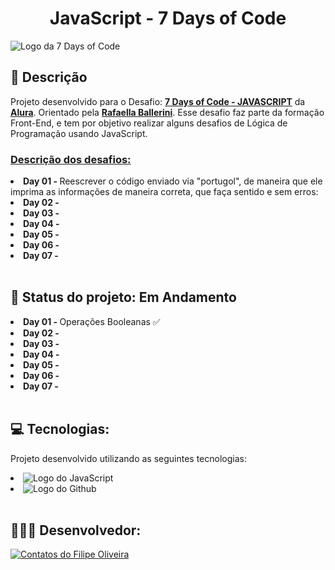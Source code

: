 <h1 align="center">JavaScript - 7 Days of Code</h1>

<a target="_blank" href="https://7daysofcode.io/matricula/logica-programacao"></a>
<img align="center" src="https://github.com/filipe-oliveiradev/OptimusTech/assets/157177590/9c2672bf-a50a-4f32-87af-80313ac4651b" alt="Logo da 7 Days of Code">

</hr>
</hr>

## 📝 Descrição

   Projeto desenvolvido para o Desafio: <a href="https://7daysofcode.io/matricula/logica-programacao"><b>7 Days of Code - JAVASCRIPT</a></b> da <a href="https://www.alura.com.br"><b>Alura</b></a>. Orientado pela <a href="https://www.linkedin.com/in/rafaellaballerini/"><b>Rafaella Ballerini</b></a>. Esse desafio faz parte da formação Front-End, e tem por objetivo realizar alguns desafios de Lógica de Programação usando JavaScript.

  <h3><u>Descrição dos desafios:</u></h3>
  
  <li> <b>Day 01 - </b> Reescrever o código enviado via "portugol", de maneira que ele imprima as informações de maneira correta, que faça sentido e sem erros:
  <li> <b>Day 02 - </b>
  <li> <b>Day 03 - </b>
  <li> <b>Day 04 - </b>
  <li> <b>Day 05 - </b>
  <li> <b>Day 06 - </b>
  <li> <b>Day 07 - </b>
<br>
   

<br>

## 📌 Status do projeto: Em Andamento

<li> <b>Day 01 - </b> Operações Booleanas ✅
<li> <b>Day 02 - </b>
<li> <b>Day 03 - </b>
<li> <b>Day 04 - </b>
<li> <b>Day 05 - </b>
<li> <b>Day 06 - </b>
<li> <b>Day 07 - </b>
<br>
<br>


## 💻 Tecnologias:

Projeto desenvolvido utilizando as seguintes tecnologias:

<li> <img src="https://img.shields.io/badge/JAVASCRIPT-E34F26?style=for-the-badge&logo=JavaScript&logoColor=white" alt="Logo do JavaScript">
<li> <img src="https://img.shields.io/badge/GitHub-100000?style=for-the-badge&logo=github&logoColor=white" alt="Logo do Github">
<br>
<br>
      
</div>

## 👨🏻‍💻 Desenvolvedor: 
<a target="_blank" href="https://www.linkedin.com/in/filipeoliveiradasilva/">
<img src="https://github.com/filipe-oliveiradev/aluraplus/assets/157177590/2f71879e-d9b9-4cb2-b89d-81586805a738" alt="Contatos do Filipe Oliveira"></a>
